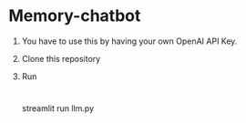 # Memory-chatbot

1. You have to use this by having your own OpenAI API Key.

2. Clone this repository

3. Run
   #
   streamlit run llm.py
   #
